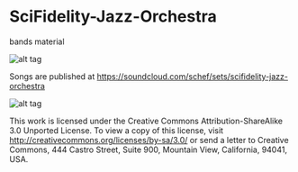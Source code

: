 SciFidelity-Jazz-Orchestra
==========================

bands material

![alt tag](https://raw.github.com/schef/SciFidelity-Jazz-Orchestra/master/images/Sci-Fidelity_Jazz_Orchestra.jpg)

Songs are published at https://soundcloud.com/schef/sets/scifidelity-jazz-orchestra

![alt tag](http://i.creativecommons.org/l/by-sa/3.0/88x31.png)

This work is licensed under the Creative Commons Attribution-ShareAlike 3.0 Unported License. To view a copy of this license, visit http://creativecommons.org/licenses/by-sa/3.0/ or send a letter to Creative Commons, 444 Castro Street, Suite 900, Mountain View, California, 94041, USA.
